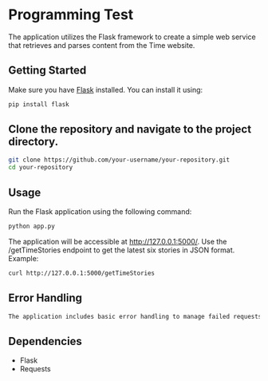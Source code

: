 # Programming Test

The application utilizes the Flask framework to create a simple web service that retrieves and parses content from the Time website.

## Getting Started

Make sure you have [Flask](https://flask.palletsprojects.com/) installed. You can install it using:

```bash
pip install flask
```

## Clone the repository and navigate to the project directory.
```bash
git clone https://github.com/your-username/your-repository.git
cd your-repository
```

## Usage
 Run the Flask application using the following command:
```bash
python app.py
```

The application will be accessible at http://127.0.0.1:5000/. 
Use the /getTimeStories endpoint to get the latest six stories in JSON format.
Example:
```bash
curl http://127.0.0.1:5000/getTimeStories
```

## Error Handling
```bash
The application includes basic error handling to manage failed requests or unexpected errors during the process.
```

## Dependencies
- Flask
- Requests
